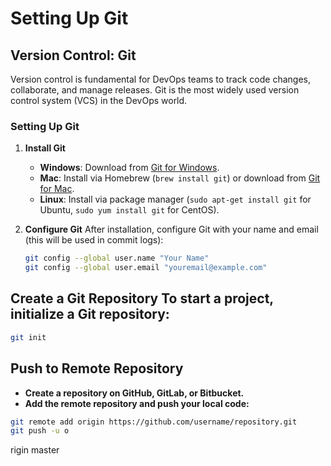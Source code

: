 # Setting Up Git

##  **Version Control: Git**

Version control is fundamental for DevOps teams to track code changes, collaborate, and manage releases. Git is the most widely used version control system (VCS) in the DevOps world.

### Setting Up Git

1. **Install Git**
   - **Windows**: Download from [Git for Windows](https://git-scm.com/download/win).
   - **Mac**: Install via Homebrew (`brew install git`) or download from [Git for Mac](https://git-scm.com/download/mac).
   - **Linux**: Install via package manager (`sudo apt-get install git` for Ubuntu, `sudo yum install git` for CentOS).

2. **Configure Git**
   After installation, configure Git with your name and email (this will be used in commit logs):
   ```bash
   git config --global user.name "Your Name"
   git config --global user.email "youremail@example.com"

## Create a Git Repository To start a project, initialize a Git repository:

```bash
git init
```

## Push to Remote Repository

  - **Create a repository on GitHub, GitLab, or Bitbucket.**
  - **Add the remote repository and push your local code:**

```bash
git remote add origin https://github.com/username/repository.git
git push -u o
```

rigin master
